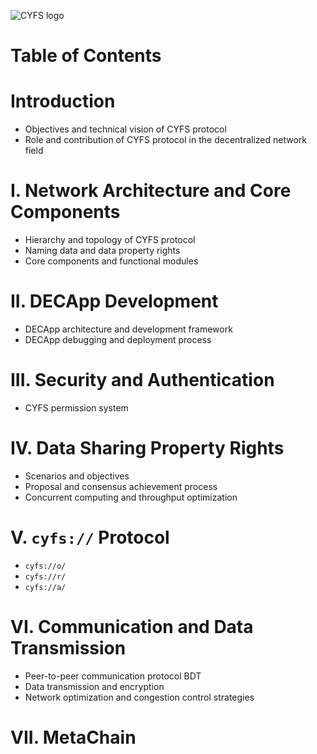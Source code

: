 ![CYFS logo](https://github.com/buckyos/CYFS/blob/main/doc/logos/CYFS_logo.png)

# Table of Contents

# Introduction

-   Objectives and technical vision of CYFS protocol
-   Role and contribution of CYFS protocol in the decentralized network field

# I. Network Architecture and Core Components

-   Hierarchy and topology of CYFS protocol
-   Naming data and data property rights
-   Core components and functional modules

# II. DECApp Development

-   DECApp architecture and development framework
-   DECApp debugging and deployment process

# III. Security and Authentication

-   CYFS permission system

# IV. Data Sharing Property Rights

-   Scenarios and objectives
-   Proposal and consensus achievement process
-   Concurrent computing and throughput optimization

# V. `cyfs://` Protocol

-   `cyfs://o/`
-   `cyfs://r/`
-   `cyfs://a/`

# VI. Communication and Data Transmission

-   Peer-to-peer communication protocol BDT
-   Data transmission and encryption
-   Network optimization and congestion control strategies

# VII. MetaChain
